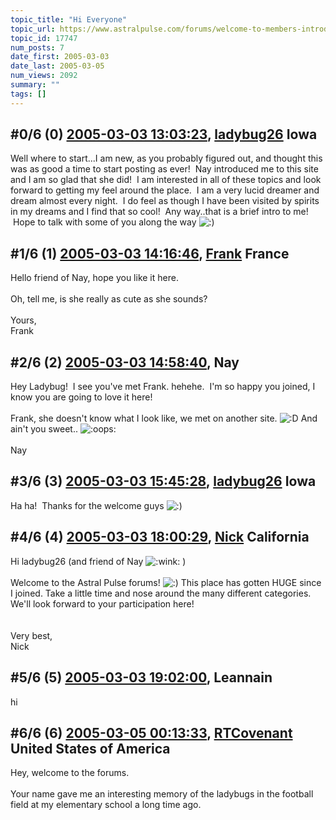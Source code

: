 ```yaml
---
topic_title: "Hi Everyone"
topic_url: https://www.astralpulse.com/forums/welcome-to-members-introductions!/hi-everyone-17747
topic_id: 17747
num_posts: 7
date_first: 2005-03-03
date_last: 2005-03-05
num_views: 2092
summary: ""
tags: []
---
```


## \#0/6 (0) [2005-03-03 13:03:23](https://www.astralpulse.com/forums/index.php?msg=153603), [ladybug26](https://www.astralpulse.com/forums/profile/?u=8546) Iowa ##
<section>
Well where to start...I am new, as you probably figured out, and thought this was as good a time to start posting as ever!  Nay introduced me to this site and I am so glad that she did!  I am interested in all of these topics and look forward to getting my feel around the place.  I am a very lucid dreamer and dream almost every night.  I do feel as though I have been visited by spirits in my dreams and I find that so cool!  Any way..that is a brief intro to me!  Hope to talk with some of you along the way
<img alt=":)" class="smiley" src="https://www.astralpulse.com/forums/Smileys/fugue/smiley.png" title="Smiley"/>
</section>

## \#1/6 (1) [2005-03-03 14:16:46](https://www.astralpulse.com/forums/index.php?msg=153617), [Frank](https://www.astralpulse.com/forums/profile/?u=359) France ##
<section>
Hello friend of Nay, hope you like it here.
<br>
<br>
Oh, tell me, is she really as cute as she sounds?
<br>
<br>
Yours,
<br>
Frank
</section>

## \#2/6 (2) [2005-03-03 14:58:40](https://www.astralpulse.com/forums/index.php?msg=153628), Nay  ##
<section>
Hey Ladybug!  I see you've met Frank. hehehe.  I'm so happy you joined, I know you are going to love it here!
<br>
<br>
Frank, she doesn't know what I look like, we met on another site.
<img alt=":D" class="smiley" src="https://www.astralpulse.com/forums/Smileys/fugue/cheesy.png" title="Cheesy"/>
And ain't you sweet..
<img alt=":oops:" class="smiley" src="https://www.astralpulse.com/forums/Smileys/fugue/embarrassed.png" title="embarassed"/>
<br>
<br>
Nay
</section>

## \#3/6 (3) [2005-03-03 15:45:28](https://www.astralpulse.com/forums/index.php?msg=153634), [ladybug26](https://www.astralpulse.com/forums/profile/?u=8546) Iowa ##
<section>
Ha ha!  Thanks for the welcome guys
<img alt=":)" class="smiley" src="https://www.astralpulse.com/forums/Smileys/fugue/smiley.png" title="Smiley"/>
</section>

## \#4/6 (4) [2005-03-03 18:00:29](https://www.astralpulse.com/forums/index.php?msg=153664), [Nick](https://www.astralpulse.com/forums/profile/?u=2080) California ##
<section>
Hi ladybug26 (and friend of Nay
<img alt=":wink:" class="smiley" src="https://www.astralpulse.com/forums/Smileys/fugue/wink.png" title="Wink"/>
)
<br>
<br>
Welcome to the Astral Pulse forums!
<img alt=":)" class="smiley" src="https://www.astralpulse.com/forums/Smileys/fugue/smiley.png" title="Smiley"/>
This place has gotten HUGE since I joined. Take a little time and nose around the many different categories. We'll look forward to your participation here!
<br>
<br>
<br>
Very best,
<br>
Nick
</section>

## \#5/6 (5) [2005-03-03 19:02:00](https://www.astralpulse.com/forums/index.php?msg=153669), Leannain  ##
<section>
hi
</section>

## \#6/6 (6) [2005-03-05 00:13:33](https://www.astralpulse.com/forums/index.php?msg=153956), [RTCovenant](https://www.astralpulse.com/forums/profile/?u=8389) United States of America ##
<section>
Hey, welcome to the forums.
<br>
<br>
Your name gave me an interesting memory of the ladybugs in the football field at my elementary school a long time ago.
</section>